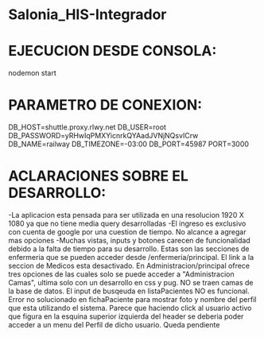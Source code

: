 # Salonia_HIS-Integrador

# EJECUCION DESDE CONSOLA:
nodemon start

# PARAMETRO DE CONEXION:
DB_HOST=shuttle.proxy.rlwy.net
DB_USER=root
DB_PASSWORD=yRHwIqPMXYicnrkQYAadJVNjNQsvICrw
DB_NAME=railway
DB_TIMEZONE=-03:00
DB_PORT=45987
PORT=3000

# ACLARACIONES SOBRE EL DESARROLLO:
-La aplicacion esta pensada para ser utilizada en una resolucion 1920 X 1080 ya que no tiene media query desarrolladas
-El ingreso es exclusivo con cuenta de google por una cuestion de tiempo. No alcance a agregar mas opciones
-Muchas vistas, inputs y botones carecen de funcionalidad debido a la falta de tiempo para su desarrollo. Estas son las secciones de enfermeria que se pueden acceder desde /enfermeria/principal. El link a la seccion de Medicos esta desactivado. En Administracion/principal ofrece tres opciones de las cuales solo se puede acceder a "Administracion Camas", ultima solo con un desarrollo en css y pug. NO se traen camas de la base de datos. El input de busqeuda en listaPacientes NO es funcional. Error no solucionado en fichaPaciente para mostrar foto y nombre del perfil que esta utilizando el sistema. Parece que haciendo click al usuario activo que figura en la esquina superior izquierda del header se deberia poder acceder a un menu del Perfil de dicho usuario. Queda pendiente
